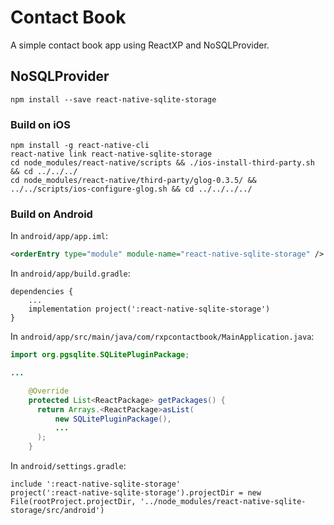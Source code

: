 # Contact Book

A simple contact book app using ReactXP and NoSQLProvider.

## NoSQLProvider

```
npm install --save react-native-sqlite-storage
```

### Build on iOS

```
npm install -g react-native-cli
react-native link react-native-sqlite-storage
cd node_modules/react-native/scripts && ./ios-install-third-party.sh && cd ../../../
cd node_modules/react-native/third-party/glog-0.3.5/ && ../../scripts/ios-configure-glog.sh && cd ../../../../
```

### Build on Android

In `android/app/app.iml`:

```xml
<orderEntry type="module" module-name="react-native-sqlite-storage" />
```

In `android/app/build.gradle`:

```
dependencies {
    ...
    implementation project(':react-native-sqlite-storage')
}
```

In `android/app/src/main/java/com/rxpcontactbook/MainApplication.java`:

```java
import org.pgsqlite.SQLitePluginPackage;

...

    @Override
    protected List<ReactPackage> getPackages() {
      return Arrays.<ReactPackage>asList(
          new SQLitePluginPackage(),
          ...
      );
    }
```

In `android/settings.gradle`:

```
include ':react-native-sqlite-storage'
project(':react-native-sqlite-storage').projectDir = new File(rootProject.projectDir, '../node_modules/react-native-sqlite-storage/src/android')
```
